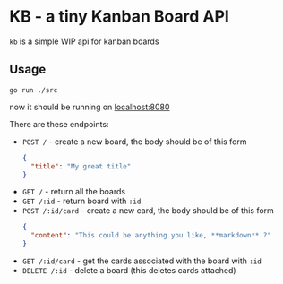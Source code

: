 # KB - a tiny Kanban Board API
`kb` is a simple WIP api for kanban boards

## Usage
```
go run ./src
```
now it should be running on [localhost:8080](http://localhost:8080)

There are these endpoints:
  - `POST /` - create a new board, the body should be of this form
    ```json
    {
      "title": "My great title"
    }
    ```
  - `GET /` - return all the boards
  - `GET /:id` - return board with `:id`
  - `POST /:id/card` - create a new card, the body should be of this form
    ```json
    {
      "content": "This could be anything you like, **markdown** ?"
    }
    ```
  - `GET /:id/card` - get the cards associated with the board with `:id`
  - `DELETE /:id` - delete a board (this deletes cards attached)
